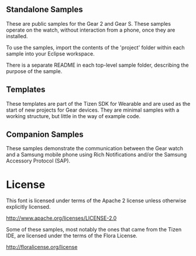 ## Standalone Samples

These are public samples for the Gear 2 and Gear S. These samples operate on the watch, without
interaction from a phone, once they are installed. 

To use the samples, import the contents of the 'project' folder within each sample into your Eclipse workspace.

There is a separate README in each top-level sample folder, describing the purpose of the sample.

## Templates

These templates are part of the Tizen SDK for Wearable and are used as the start
of new projects for Gear devices. They are minimal samples with a working
structure, but little in the way of example code.

## Companion Samples

These samples demonstrate the communication between the Gear watch and a Samsung mobile phone using
Rich Notifications and/or the Samsung Accessory Protocol (SAP).

# License

This font is licensed under terms of the Apache 2 license unless otherwise explicitly licensed.

http://www.apache.org/licenses/LICENSE-2.0

Some of these samples, most notably the ones that came from the Tizen IDE, are licensed under the terms
of the Flora License.

http://floralicense.org/license